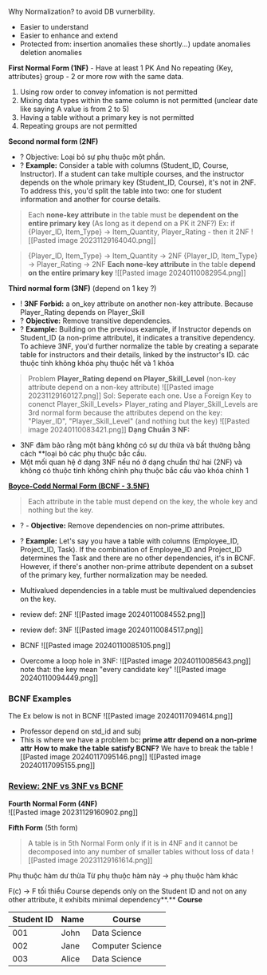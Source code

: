 Why Normalization? to avoid DB vurnerbility.  
+ Easier to understand
+ Easier to enhance and extend
+ Protected from:
	 insertion anomalies
	 these shortly...)
	 update anomalies
	 deletion anomalies


**First Normal Form (1NF)**  - Have at least 1 PK And No repeating {Key, attributes} group - 2 or more row with the same data.
1) Using row order to convey infomation is not permitted
2) Mixing data types within the same column is not permitted (unclear date like saying  A value is from 2 to 5)
3) Having a table without a primary key is not permitted
4) Repeating groups are not permitted

**Second normal form (2NF)** 
+ ? Objective: Loại bỏ sự phụ thuộc một phần.
+ ? **Example:** Consider a table with columns (Student_ID, Course, Instructor). If a student can take multiple courses, and the instructor depends on the whole primary key (Student_ID, Course), it's not in 2NF. To address this, you'd split the table into two: one for student information and another for course details.

> Each **none-key attribute** in the table must be **dependent on the entire primary key** (As long as it depend on a PK it 2NF?)
> Ex: if {Player_ID, Item_Type} -> Item_Quantity, Player_Rating - then it 2NF
![[Pasted image 20231129164040.png]]

> {Player_ID, Item_Type} -> Item_Quantity -> 2NF
> {Player_ID, Item_Type} -> Player_Rating -> 2NF
>  **Each none-key attribute** in the table  **depend on the entire primary key**
![[Pasted image 20240110082954.png]]

**Third normal form (3NF)** (depend on 1 key ?)
+ ! **3NF Forbid:** a on_key attribute on another non-key attribute. Because Player_Rating depends on Player_Skill
+ ? **Objective:** Remove transitive dependencies.
+ ? **Example:** Building on the previous example, if Instructor depends on Student_ID (a non-prime attribute), it indicates a transitive dependency. To achieve 3NF, you'd further normalize the table by creating a separate table for instructors and their details, linked by the instructor's ID. 
các thuộc tính không khóa phụ thuộc hết và 1 khóa
> Problem **Player_Rating depend on Player_Skill_Level** (non-key attribute depend on a non-key attribute)
![[Pasted image 20231129160127.png]]
Sol: Seperate each one. Use a Foreign Key to conenct Player_Skill_Levels> Player_rating and Player_Skill_Levels are 3rd normal form because the attributes depend on the key: "Player_ID", "Player_Skill_Level" (and nothing but the key)
![[Pasted image 20240110083421.png]]
**Dạng Chuẩn 3 NF:**
+ 3NF đảm bảo rằng một bảng không có sự dư thừa và bất thường bằng cách **loại bỏ các phụ thuộc bắc cầu.
+ Một mối quan hệ ở dạng 3NF nếu nó ở dạng chuẩn thứ hai (2NF) và không có thuộc tính không chính phụ thuộc bắc cầu vào khóa chính 1

**[Boyce-Codd Normal Form (BCNF - 3.5NF)](https://youtu.be/NNjUhvvwOrk?si=34Vtp5BJWbqzBaFd)**
> Each attribute in the table must depend on the key, the whole key and nothing but the key.
+ ? - **Objective:** Remove dependencies on non-prime attributes.
+ ? **Example:** Let's say you have a table with columns (Employee_ID, Project_ID, Task). If the combination of Employee_ID and Project_ID determines the Task and there are no other dependencies, it's in BCNF. However, if there's another non-prime attribute dependent on a subset of the primary key, further normalization may be needed.
+ Multivalued dependencies in a table must be multivalued dependencies on the key.
+ review def: 2NF
![[Pasted image 20240110084552.png]]

+ review def: 3NF
![[Pasted image 20240110084517.png]]
+ BCNF
![[Pasted image 20240110085105.png]]
+ Overcome a loop hole in 3NF: 
![[Pasted image 20240110085643.png]]
note that: the key mean "every candidate key"
![[Pasted image 20240110094449.png]]

### BCNF Examples
The Ex below is not in BCNF
![[Pasted image 20240117094614.png]]
+ Professor depend on std_id and subj 
+ This is where we have a problem bc: **prime attr depend on a non-prime attr**
**How to make the table satisfy BCNF?** We have to break the table
![[Pasted image 20240117095146.png]]
![[Pasted image 20240117095155.png]]



### [Review: 2NF vs 3NF vs BCNF](https://chat.openai.com/share/442b423f-e413-4ef1-bde5-fb77773c45cc)


**Fourth Normal Form (4NF)**  
![[Pasted image 20231129160902.png]]

**Fifth Form** (5th form)
> A table is in 5th Normal Form only if it is in 4NF and it cannot be decomposed into any number of smaller tables without loss of data
![[Pasted image 20231129161614.png]]


Phụ thuộc hàm dư thừa
	Từ phụ thuộc hàm này -> phụ thuộc hàm khác

F(c) -> F tối thiểu 
	Course depends only on the Student ID and not on any other attribute, it exhibits minimal dependency**.**
**Course**

| Student ID | Name  | Course           |
| ---------- | ----- | ---------------- |
| 001        | John  | Data Science     |
| 002        | Jane  | Computer Science |
| 003        | Alice | Data Science     |

